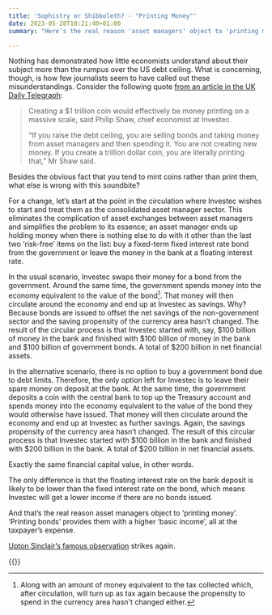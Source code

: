 ```yaml
---
title: 'Sophistry or Shibboleth? - "Printing Money"'
date: 2023-05-28T10:21:40+01:00
summary: "Here's the real reason 'asset managers' object to 'printing money'"

---
```

Nothing has demonstrated how little economists understand about their subject more than the rumpus over the US debt ceiling. What is concerning, though, is how few journalists seem to have called out these misunderstandings. Consider the following quote [from an article in the UK Daily Telegraph][1]:

> Creating a $1 trillion coin would effectively be money printing on a massive scale,  said Philip Shaw, chief economist at Investec.
>
> “If you raise the debt ceiling, you are selling bonds and taking money from asset managers and then spending it. You are not creating new money. If you create a trillion dollar coin, you are literally printing that,” Mr Shaw said.

Besides the obvious fact that you tend to mint coins rather than print them, what else is wrong with this soundbite?

For a change, let’s start at the point in the circulation where Investec wishes to start and treat them as the consolidated asset manager sector. This eliminates the complication of asset exchanges between asset managers and simplifies the problem to its essence; an asset manager ends up holding money when there is nothing else to do with it other than the last two ‘risk-free’ items on the list: buy a fixed-term fixed interest rate bond from the government or leave the money in the bank at a floating interest rate.

In the usual scenario, Investec swaps their money for a bond from the government. Around the same time, the government spends money into the economy equivalent to the value of the bond[^1]. That money will then circulate around the economy and end up at Investec as savings. Why? Because bonds are issued to offset the net savings of the non-government sector and the saving propensity of the currency area hasn’t changed. The result of the circular process is that Investec started with, say, $100 billion of money in the bank and finished with $100 billion of money in the bank and $100 billion of government bonds. A total of $200 billion in net financial assets.

In the alternative scenario, there is no option to buy a government bond due to debt limits. Therefore, the only option left for Investec is to leave their spare money on deposit at the bank. At the same time, the government deposits a coin with the central bank to top up the Treasury account and spends money into the economy equivalent to the value of the bond they would otherwise have issued. That money will then circulate around the economy and end up at Investec as further savings. Again, the savings propensity of the currency area hasn’t changed. The result of this circular process is that Investec started with $100 billion in the bank and finished with $200 billion in the bank. A total of $200 billion in net financial assets.

Exactly the same financial capital value, in other words.

The only difference is that the floating interest rate on the bank deposit is likely to be lower than the fixed interest rate on the bond, which means Investec will get a lower income if there are no bonds issued.

And that’s the real reason asset managers object to ‘printing money’. ‘Printing bonds’ provides them with a higher ‘basic income’, all at the taxpayer’s expense.

[Upton Sinclair’s famous observation][2] strikes again. 

{{<joindiscord>}}

[^1]: Along with an amount of money equivalent to the tax collected which, after circulation, will turn up as tax again because the propensity to spend in the currency area hasn't changed either.

[1]: https://www.telegraph.co.uk/business/2023/05/25/could-a-1-trillion-platinum-coin-solve-the-us-debt-ceiling/
[2]: https://www.azquotes.com/picture-quotes/quote-it-is-difficult-to-get-a-man-to-understand-something-when-his-salary-depends-upon-his-upton-sinclair-27-30-36.jpg
